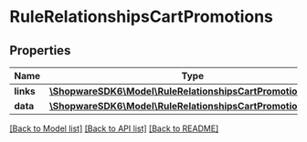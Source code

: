 # RuleRelationshipsCartPromotions

## Properties
Name | Type | Description | Notes
------------ | ------------- | ------------- | -------------
**links** | [**\ShopwareSDK6\Model\RuleRelationshipsCartPromotionsLinks**](RuleRelationshipsCartPromotionsLinks.md) |  | [optional] 
**data** | [**\ShopwareSDK6\Model\RuleRelationshipsCartPromotionsData[]**](RuleRelationshipsCartPromotionsData.md) |  | [optional] 

[[Back to Model list]](../../README.md#documentation-for-models) [[Back to API list]](../../README.md#documentation-for-api-endpoints) [[Back to README]](../../README.md)

